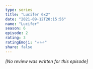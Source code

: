 ```yaml
---
type: series
title: "Lucifer 6x2"
date: "2021-09-12T20:15:56"
name: "Lucifer"
season: 6
episode: 2
rating: 3
ratingEmoji: "⭐️⭐️⭐️"
share: false
---
```


*[No review was written for this episode]*
